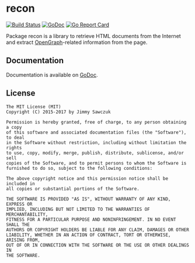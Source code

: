 # recon

[![Build Status](https://travis-ci.org/jimmysawczuk/recon.svg)](https://travis-ci.org/jimmysawczuk/recon) [![GoDoc](https://godoc.org/github.com/jimmysawczuk/recon?status.svg)](https://godoc.org/github.com/jimmysawczuk/recon) [![Go Report Card](https://goreportcard.com/badge/github.com/jimmysawczuk/recon)](https://goreportcard.com/report/github.com/jimmysawczuk/recon)

Package recon is a library to retrieve HTML documents from the Internet and extract [OpenGraph][ogp]-related information from the page.

## Documentation

Documentation is available on [GoDoc][godoc].

  [ogp]: http://ogp.me
  [godoc]: http://godoc.org/github.com/jimmysawczuk/recon

## License

```text
The MIT License (MIT)
Copyright (C) 2015-2017 by Jimmy Sawczuk

Permission is hereby granted, free of charge, to any person obtaining a copy
of this software and associated documentation files (the "Software"), to deal
in the Software without restriction, including without limitation the rights
to use, copy, modify, merge, publish, distribute, sublicense, and/or sell
copies of the Software, and to permit persons to whom the Software is
furnished to do so, subject to the following conditions:

The above copyright notice and this permission notice shall be included in
all copies or substantial portions of the Software.

THE SOFTWARE IS PROVIDED "AS IS", WITHOUT WARRANTY OF ANY KIND, EXPRESS OR
IMPLIED, INCLUDING BUT NOT LIMITED TO THE WARRANTIES OF MERCHANTABILITY,
FITNESS FOR A PARTICULAR PURPOSE AND NONINFRINGEMENT. IN NO EVENT SHALL THE
AUTHORS OR COPYRIGHT HOLDERS BE LIABLE FOR ANY CLAIM, DAMAGES OR OTHER
LIABILITY, WHETHER IN AN ACTION OF CONTRACT, TORT OR OTHERWISE, ARISING FROM,
OUT OF OR IN CONNECTION WITH THE SOFTWARE OR THE USE OR OTHER DEALINGS IN
THE SOFTWARE.
```

  [ogp]: http://ogp.me
  [godoc]: http://godoc.org/github.com/jimmysawczuk/recon
